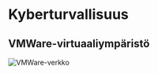 # Kyberturvallisuus

## VMWare-virtuaaliympäristö


![VMWare-verkko](https://github.com/Raision-seudun-koulutuskuntayhtyma/Kyberturva2/blob/main/docs/pictures/Verkkoymp%C3%A4rist%C3%B6.png)